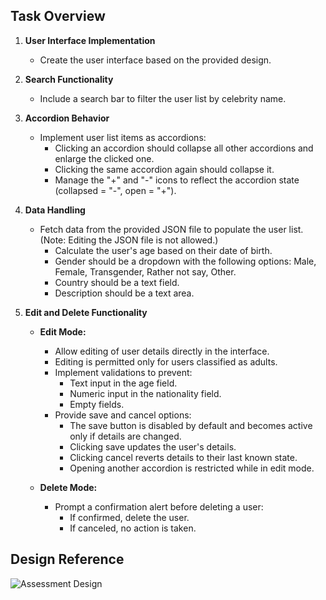 ﻿## Task Overview

1. **User Interface Implementation**

   - Create the user interface based on the provided design.

2. **Search Functionality**

   - Include a search bar to filter the user list by celebrity name.

3. **Accordion Behavior**

   - Implement user list items as accordions:
     - Clicking an accordion should collapse all other accordions and enlarge the clicked one.
     - Clicking the same accordion again should collapse it.
     - Manage the "+" and "-" icons to reflect the accordion state (collapsed = "-", open = "+").

4. **Data Handling**

   - Fetch data from the provided JSON file to populate the user list. (Note: Editing the JSON file is not allowed.)
     - Calculate the user's age based on their date of birth.
     - Gender should be a dropdown with the following options: Male, Female, Transgender, Rather not say, Other.
     - Country should be a text field.
     - Description should be a text area.

5. **Edit and Delete Functionality**

   - **Edit Mode:**
     - Allow editing of user details directly in the interface.
     - Editing is permitted only for users classified as adults.
     - Implement validations to prevent:
       - Text input in the age field.
       - Numeric input in the nationality field.
       - Empty fields.
     - Provide save and cancel options:
       - The save button is disabled by default and becomes active only if details are changed.
       - Clicking save updates the user's details.
       - Clicking cancel reverts details to their last known state.
       - Opening another accordion is restricted while in edit mode.

   - **Delete Mode:**
     - Prompt a confirmation alert before deleting a user:
       - If confirmed, delete the user.
       - If canceled, no action is taken.

## Design Reference
![Assessment Design](https://github.com/user-attachments/assets/8e80c2c1-ce9f-4c71-85b4-94adad58a0c1)

